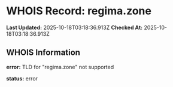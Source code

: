 # WHOIS Record: regima.zone

**Last Updated:** 2025-10-18T03:18:36.913Z
**Checked At:** 2025-10-18T03:18:36.913Z

## WHOIS Information

**error:** TLD for "regima.zone" not supported

**status:** error

